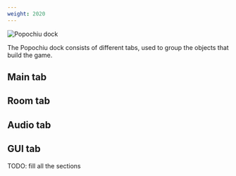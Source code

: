 ```yaml
---
weight: 2020
---
```


![Popochiu dock](../../assets/images/_other/_popochiu_dock.png)

The Popochiu dock consists of different tabs, used to group the objects that build the game.

## Main tab

## Room tab

## Audio tab

## GUI tab

TODO: fill all the sections